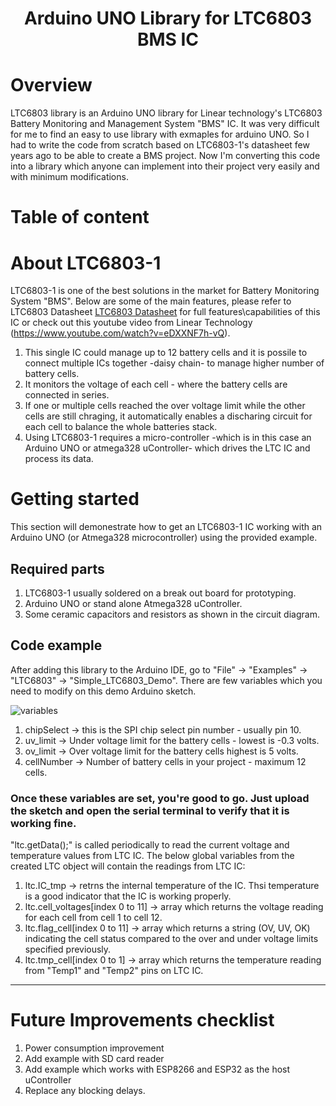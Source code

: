 <h1 align="center">Arduino UNO Library for LTC6803 BMS IC</h1>

# Overview
LTC6803 library is an Arduino UNO library for Linear technology's LTC6803 Battery Monitoring and Management System "BMS" IC. It was very difficult for me to find an easy to use library with exmaples for arduino UNO. So I had to write the code from scratch based on LTC6803-1's datasheet few years ago to be able to create a BMS project. Now I'm converting this code into a library which anyone can implement into their project very easily and with minimum modifications. 


# Table of content


# About LTC6803-1

LTC6803-1 is one of the best solutions in the market for Battery Monitoring System "BMS". Below are some of the main features, please refer to LTC6803 Datasheet [LTC6803 Datasheet](https://www.google.com/url?sa=t&rct=j&q=&esrc=s&source=web&cd=&cad=rja&uact=8&ved=2ahUKEwiaoaKGip75AhX6JMUKHfi9CWEQFnoECAkQAQ&url=https%3A%2F%2Fwww.analog.com%2Fmedia%2Fen%2Ftechnical-documentation%2Fdata-sheets%2F680313fa.pdf&usg=AOvVaw0DliQdDvnjmocmrJoVoMZz "LTC6803 Datasheet") for full features\capabilities of this IC or check out this youtube video from Linear Technology (https://www.youtube.com/watch?v=eDXXNF7h-vQ).

1. This single IC could manage up to 12 battery cells and it is possile to connect multiple ICs together -daisy chain- to manage higher number of battery cells. 
2. It monitors the voltage of each cell - where the battery cells are connected in series.
3. If one or multiple cells reached the over voltage limit while the other cells are still chraging, it automatically enables a discharing circuit for each cell to balance the whole batteries stack. 
4. Using LTC6803-1 requires a micro-controller -which is in this case an Arduino UNO or atmega328 uController- which drives the LTC IC and process its data.


# Getting started
This section will demonestrate how to get an LTC6803-1 IC working with an Arduino UNO (or Atmega328 microcontroller) using the provided example. 
## Required parts
1. LTC6803-1 usually soldered on a break out board for prototyping. 
2. Arduino UNO or stand alone Atmega328 uController. 
3. Some ceramic capacitors and resistors as shown in the circuit diagram. 

## Code example
After adding this library to the Arduino IDE, go to "File" -> "Examples" -> "LTC6803" -> "Simple_LTC6803_Demo".
There are few variables which you need to modify on this demo Arduino sketch.

![variables](https://user-images.githubusercontent.com/109140923/181738522-28dea316-4de4-4145-9c5b-70ed07bb308b.PNG)

1. chipSelect -> this is the SPI chip select pin number - usually pin 10.
2. uv_limit -> Under voltage limit for the battery cells - lowest is -0.3 volts.
3. ov_limit -> Over voltage limit for the battery cells highest is 5 volts.
4. cellNumber -> Number of battery cells in your project - maximum 12 cells.

### Once these variables are set, you're good to go. Just upload the sketch and open the serial terminal to verify that it is working fine.

"ltc.getData();" is called periodically to read the current voltage and temperature values from LTC IC. 
The below global variables from the created LTC object will contain the readings from LTC IC:
1. ltc.IC_tmp -> retrns the internal temperature of the IC. Thsi temperature is a good indicator that the IC is working properly.
2. ltc.cell_voltages[index 0 to 11] -> array which returns the voltage reading for each cell from cell 1 to cell 12.
3. ltc.flag_cell[index 0 to 11] -> array which returns a string (OV, UV, OK) indicating the cell status compared to the over and under voltage limits specified previously. 
4. ltc.tmp_cell[index 0 to 1] -> array which returns the temperature reading from "Temp1" and "Temp2" pins on LTC IC. 

---

# Future Improvements checklist
1. Power consumption improvement
2. Add example with SD card reader
3. Add example which works with ESP8266 and ESP32 as the host uController
4. Replace any blocking delays.
